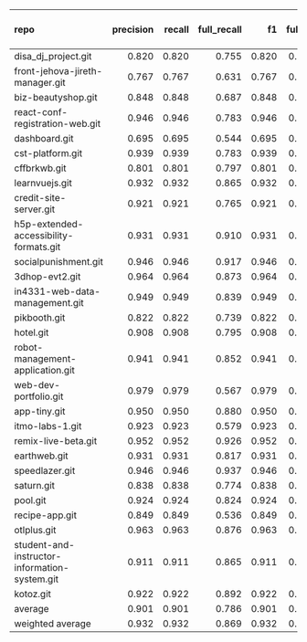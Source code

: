 | repo                                          |   precision |   recall |   full_recall |    f1 |   full_f1 |   ppcr |   support |   full_support |   Rules Number |   Average Rule Len |
|:----------------------------------------------|------------:|---------:|--------------:|------:|----------:|-------:|----------:|---------------:|---------------:|-------------------:|
| disa_dj_project.git                           |       0.820 |    0.820 |         0.755 | 0.820 |     0.786 |  0.921 |      3157 |           3428 |             33 |                8.7 |
| front-jehova-jireth-manager.git               |       0.767 |    0.767 |         0.631 | 0.767 |     0.692 |  0.823 |       840 |           1021 |              1 |                7.0 |
| biz-beautyshop.git                            |       0.848 |    0.848 |         0.687 | 0.848 |     0.759 |  0.810 |      1522 |           1880 |              7 |                6.1 |
| react-conf-registration-web.git               |       0.946 |    0.946 |         0.783 | 0.946 |     0.857 |  0.827 |      3839 |           4641 |             18 |                8.3 |
| dashboard.git                                 |       0.695 |    0.695 |         0.544 | 0.695 |     0.610 |  0.782 |      2699 |           3452 |              8 |                4.0 |
| cst-platform.git                              |       0.939 |    0.939 |         0.783 | 0.939 |     0.854 |  0.834 |      4817 |           5778 |             14 |                8.1 |
| cffbrkwb.git                                  |       0.801 |    0.801 |         0.797 | 0.801 |     0.799 |  0.996 |      1828 |           1836 |             26 |                4.4 |
| learnvuejs.git                                |       0.932 |    0.932 |         0.865 | 0.932 |     0.897 |  0.928 |      2674 |           2882 |             25 |                8.9 |
| credit-site-server.git                        |       0.921 |    0.921 |         0.765 | 0.921 |     0.836 |  0.830 |      1740 |           2096 |             29 |                5.1 |
| h5p-extended-accessibility-formats.git        |       0.931 |    0.931 |         0.910 | 0.931 |     0.920 |  0.978 |     39316 |          40208 |            191 |                8.4 |
| socialpunishment.git                          |       0.946 |    0.946 |         0.917 | 0.946 |     0.931 |  0.970 |     28045 |          28922 |            181 |                9.4 |
| 3dhop-evt2.git                                |       0.964 |    0.964 |         0.873 | 0.964 |     0.916 |  0.906 |     18817 |          20778 |             29 |                8.1 |
| in4331-web-data-management.git                |       0.949 |    0.949 |         0.839 | 0.949 |     0.891 |  0.884 |      3195 |           3613 |             10 |                5.1 |
| pikbooth.git                                  |       0.822 |    0.822 |         0.739 | 0.822 |     0.778 |  0.899 |      2676 |           2977 |             18 |                7.2 |
| hotel.git                                     |       0.908 |    0.908 |         0.795 | 0.908 |     0.848 |  0.876 |      1108 |           1265 |             10 |                5.8 |
| robot-management-application.git              |       0.941 |    0.941 |         0.852 | 0.941 |     0.895 |  0.905 |      3516 |           3884 |             13 |                6.7 |
| web-dev-portfolio.git                         |       0.979 |    0.979 |         0.567 | 0.979 |     0.718 |  0.579 |       731 |           1263 |             10 |                4.5 |
| app-tiny.git                                  |       0.950 |    0.950 |         0.880 | 0.950 |     0.914 |  0.927 |      2576 |           2778 |             13 |                6.1 |
| itmo-labs-1.git                               |       0.923 |    0.923 |         0.579 | 0.923 |     0.712 |  0.628 |      1305 |           2078 |              4 |                4.2 |
| remix-live-beta.git                           |       0.952 |    0.952 |         0.926 | 0.952 |     0.939 |  0.973 |     20928 |          21511 |            164 |               10.1 |
| earthweb.git                                  |       0.931 |    0.931 |         0.817 | 0.931 |     0.870 |  0.878 |      5710 |           6507 |             15 |                8.5 |
| speedlazer.git                                |       0.946 |    0.946 |         0.937 | 0.946 |     0.941 |  0.991 |     25646 |          25886 |            149 |                8.5 |
| saturn.git                                    |       0.838 |    0.838 |         0.774 | 0.838 |     0.805 |  0.924 |      2619 |           2833 |             10 |                4.6 |
| pool.git                                      |       0.924 |    0.924 |         0.824 | 0.924 |     0.871 |  0.891 |      8176 |           9174 |            107 |                8.0 |
| recipe-app.git                                |       0.849 |    0.849 |         0.536 | 0.849 |     0.657 |  0.631 |       629 |            997 |              1 |                1.0 |
| otlplus.git                                   |       0.963 |    0.963 |         0.876 | 0.963 |     0.917 |  0.909 |     13343 |          14673 |             29 |                8.1 |
| student-and-instructor-information-system.git |       0.911 |    0.911 |         0.865 | 0.911 |     0.887 |  0.950 |      6788 |           7149 |             54 |                6.9 |
| kotoz.git                                     |       0.922 |    0.922 |         0.892 | 0.922 |     0.907 |  0.967 |      3191 |           3300 |             50 |                5.7 |
| average                                       |       0.901 |    0.901 |         0.786 | 0.901 |     0.836 |  0.872 |      7551 |           8100 |             43 |                6.7 |
| weighted average                              |       0.932 |    0.932 |         0.869 | 0.932 |     0.898 |  0.937 |           |                |                |                    |